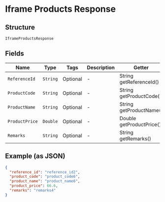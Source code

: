 
# Iframe Products Response

## Structure

`IframeProductsResponse`

## Fields

| Name | Type | Tags | Description | Getter | Setter |
|  --- | --- | --- | --- | --- | --- |
| `ReferenceId` | `String` | Optional | - | String getReferenceId() | setReferenceId(String referenceId) |
| `ProductCode` | `String` | Optional | - | String getProductCode() | setProductCode(String productCode) |
| `ProductName` | `String` | Optional | - | String getProductName() | setProductName(String productName) |
| `ProductPrice` | `Double` | Optional | - | Double getProductPrice() | setProductPrice(Double productPrice) |
| `Remarks` | `String` | Optional | - | String getRemarks() | setRemarks(String remarks) |

## Example (as JSON)

```json
{
  "reference_id": "reference_id2",
  "product_code": "product_code6",
  "product_name": "product_name6",
  "product_price": 66.6,
  "remarks": "remarks4"
}
```

